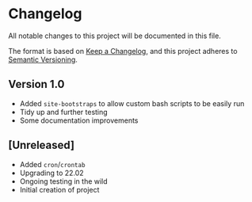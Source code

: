 # Changelog
All notable changes to this project will be documented in this file.

The format is based on [Keep a Changelog](https://keepachangelog.com/en/1.0.0/),
and this project adheres to [Semantic Versioning](https://semver.org/spec/v2.0.0.html).

## Version 1.0

* Added `site-bootstraps` to allow custom bash scripts to be easily run
* Tidy up and further testing
* Some documentation improvements

## [Unreleased]

* Added `cron`/`crontab`
* Upgrading to 22.02
* Ongoing testing in the wild 
* Initial creation of project